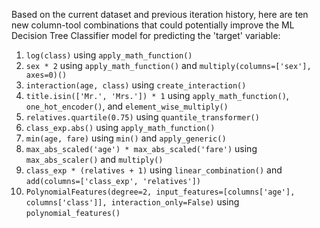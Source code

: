  Based on the current dataset and previous iteration history, here are ten new column-tool combinations that could potentially improve the ML Decision Tree Classifier model for predicting the 'target' variable:

1. `log(class)` using `apply_math_function()`
2. `sex * 2` using `apply_math_function()` and `multiply(columns=['sex'], axes=0)()`
3. `interaction(age, class)` using `create_interaction()`
4. `title.isin(['Mr.', 'Mrs.']) * 1` using `apply_math_function()`, `one_hot_encoder()`, and `element_wise_multiply()`
5. `relatives.quartile(0.75)` using `quantile_transformer()`
6. `class_exp.abs()` using `apply_math_function()`
7. `min(age, fare)` using `min()` and `apply_generic()`
8. `max_abs_scaled('age') * max_abs_scaled('fare')` using `max_abs_scaler()` and `multiply()`
9. `class_exp * (relatives + 1)` using `linear_combination()` and `add(columns=['class_exp', 'relatives'])`
10. `PolynomialFeatures(degree=2, input_features=[columns['age'], columns['class']], interaction_only=False)` using `polynomial_features()`